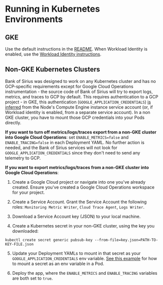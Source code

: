 # Running in Kubernetes Environments

## GKE

Use the default instructions in the [README](/README.md). When Workload Identity is enabled, use the [Workload Identity instructions](/docs/workload-identity.md).

## Non-GKE Kubernetes Clusters

Bank of Sirius was designed to work on any Kubernetes cluster and has no GCP-specific requirements except for Google Cloud Operations instrumentation - the source code of Bank of Sirius will try to export logs, metrics, and traces to GCP by default. This requires authentication to a GCP project - in GKE, this authentication (`GOOGLE_APPLICATION_CREDENTIALS`) [is inferred](https://cloud.google.com/kubernetes-engine/docs/tutorials/authenticating-to-cloud-platform#authenticating_with_service_accounts) from the Node's Compute Engine instance service account (or, if Workload identity is enabled, from a separate service account). In a non GKE cluster, you have to mount those GCP credentials into your Pods directly.

**If you want to turn off metrics/logs/traces export from a non-GKE cluster into Google Cloud Operations**: set `ENABLE_METRICS=false` and `ENABLE_TRACING=false` in each Deployment YAML. No further action is needed, and the Bank of Sirius services will not look for `GOOGLE_APPLICATION_CREDENTIALS` since they don't need to send any telemetry to GCP.

**If you want to export metrics/logs/traces from a non-GKE cluster into Google Cloud Operations**:

1. Create a Google Cloud project or navigate into one you've already created. Ensure you've created a Google Cloud Operations workspace for your project.

2. Create a Service Account. Grant the Service Account the following roles: `Monitoring Metric Writer`, `Cloud Trace Agent`, `Logs Writer`.

3. Download a Service Account key (JSON) to your local machine.

4. Create a Kubernetes secret in your non-GKE cluster, using the key you downloaded:

```
kubectl create secret generic pubsub-key --from-file=key.json=PATH-TO-KEY-FILE.json
```

5. Update your Deployment YAMLs to mount in that secret as your `GOOGLE_APPLICATION_CREDENTIALS` env variable. [See this example](https://cloud.google.com/kubernetes-engine/docs/tutorials/authenticating-to-cloud-platform#importing_credentials_as_a_secret) for how to mount a secret as an env variable in a Pod.

6. Deploy the app, where the `ENABLE_METRICS` and `ENABLE_TRACING` variables are both set to `true`.


